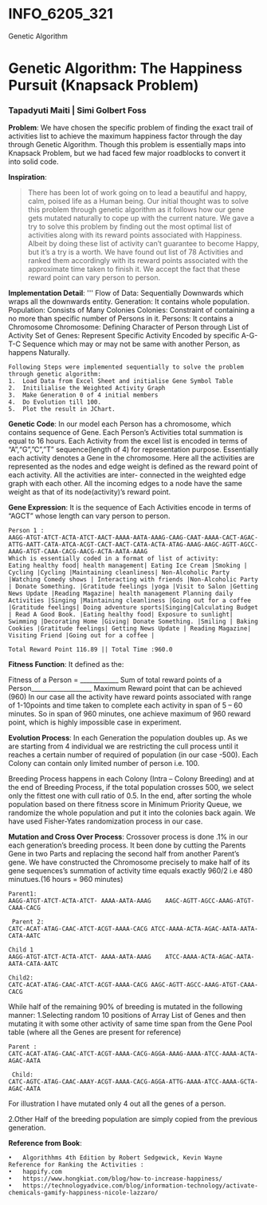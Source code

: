 # INFO_6205_321
Genetic Algorithm
# Genetic Algorithm: The Happiness Pursuit (Knapsack Problem)
### Tapadyuti Maiti | Simi Golbert Foss 
**Problem**: 
We have chosen the specific problem of finding the exact trail of activities list to achieve the maximum happiness factor through the day through Genetic Algorithm. Though this problem is essentially maps into Knapsack Problem, but we had faced few major roadblocks to convert it into solid code. 

**Inspiration**: 
>There has been lot of work going on to lead a beautiful and happy, calm, poised life as a Human being. Our initial thought was to solve this problem through genetic algorithm as it follows how our gene gets mutated naturally to cope up with the current nature. We gave a try to solve this problem by finding out the most optimal list of activities along with its reward points associated with Happiness. Albeit by doing these list of activity can’t guarantee to become Happy, but it’s a try is a worth. 
We have found out list of 78 Activities and ranked them accordingly with its reward points associated with the approximate time taken to finish it. We accept the fact that these reward point can vary person to person.

**Implementation Detail**: 
'''
Flow of Data: Sequentially Downwards which wraps all the downwards entity.
 Generation: It contains whole population.
Population: Consists of Many Colonies 
Colonies: Constraint of containing a no more than specific number of Persons in it.
Persons: It contains a Chromosome 
Chromosome: Defining Character of Person through List of Activity 
Set of Genes: Represent Specific Activity Encoded by specific A-G-T-C Sequence which may or may not be same with another Person, as happens Naturally.
```
Following Steps were implemented sequentially to solve the problem through genetic algorithm: 
1.	Load Data from Excel Sheet and initialise Gene Symbol Table
2.	Initilialise the Weighted Activity Graph
3.	Make Generation 0 of 4 initial members
4.	Do Evolution till 100.
5.	Plot the result in JChart.
```
**Genetic Code**: 
In our model each Person has a chromosome, which contains sequence of Gene. Each Person’s Activities total summation is equal to 16 hours. Each Activity from the excel list is encoded in terms of “A”,“G”,”C”,”T” sequence(length of 4) for representation purpose. Essentially each activity denotes a Gene in the chromosome. Here all the activities are represented as the nodes and edge weight is defined as the reward point of each activity. All the activities are inter- connected in the weighted edge graph with each other.
All the incoming edges to a node have the same weight as that of its node(activity)’s reward point.

**Gene Expression**:
It is the sequence of Each Activities encode in terms of “AGCT” whose length can vary person to person.
```
Person 1 : 
AAGG-ATGT-ATCT-ACTA-ATCT-AACT-AAAA-AATA-AAAG-CAAG-CAAT-AAAA-CACT-AGAC-ATTG-AATT-CATA-ATCA-ACGT-CACT-AACT-CATA-ACTA-ATAG-AAAG-AAGC-AGTT-AGCC-AAAG-ATGT-CAAA-CACG-AACG-ACTA-AATA-AAAG
Which is essentially coded in a format of list of activity: 
Eating healthy food| health management| Eating Ice Cream |Smoking | Cycling |Cycling |Maintaining cleanliness| Non-Alcoholic Party |Watching Comedy shows | Interacting with friends |Non-Alcoholic Party | Donate Something. |Gratitude feelings |yoga |Visit to Salon |Getting News Update |Reading Magazine| health management Planning daily Activities |Singing |Maintaining cleanliness |Going out for a coffee |Gratitude feelings| Doing adventure sports|Singing|Calculating Budget | Read A Good Book. |Eating healthy food| Exposure to sunlight| Swimming |Decorating Home |Giving| Donate Something. |Smiling | Baking Cookies |Gratitude feelings| Getting News Update | Reading Magazine| Visiting Friend |Going out for a coffee |

Total Reward Point 116.89 || Total Time :960.0
```
**Fitness Function**:
It defined as the:

Fitness of a Person    =     ____________ Sum of total reward points of a Person___________________
                                      Maximum Reward point that can be achieved (960)
In our case all the activity have reward points associated with range of 1-10points and time taken to complete each activity in span of 5 – 60 minutes. So in span of 960 minutes, one achieve maximum of 960 reward point, which is highly impossible case in experiment.   

**Evolution Process**: 
In each Generation the population doubles up. As we are starting from 4 individual we are restricting the cull process until it reaches a certain number of required of population (in our case -500).
Each Colony can contain only limited number of person i.e. 100.

Breeding Process happens in each Colony (Intra – Colony Breeding) and at the end of Breeding Process, if the total population crosses 500, we select only the fittest one with cull ratio of 0.5.
In the end, after sorting the whole population based on there fitness score in Minimum Priority Queue, we randomize the whole population and put it into the colonies back again. We have used Fisher-Yates randomization process in our case. 

**Mutation and Cross Over Process**:
Crossover process is done .1% in our each generation’s breeding process. It been done by cutting the Parents Gene in two Parts and replacing the second half from another Parent’s gene.
We have constructed the Chromosome precisely to make half of its  gene sequences’s summation of activity time  equals exactly 960/2 i.e 480 minutues.(16 hours = 960 minutes)
```
Parent1: 
AAGG-ATGT-ATCT-ACTA-ATCT- AAAA-AATA-AAAG	AAGC-AGTT-AGCC-AAAG-ATGT-CAAA-CACG
 
 Parent 2: 
CATC-ACAT-ATAG-CAAC-ATCT-ACGT-AAAA-CACG	ATCC-AAAA-ACTA-AGAC-AATA-AATA-CATA-AATC

Child 1
AAGG-ATGT-ATCT-ACTA-ATCT- AAAA-AATA-AAAG	ATCC-AAAA-ACTA-AGAC-AATA-AATA-CATA-AATC

Child2:
CATC-ACAT-ATAG-CAAC-ATCT-ACGT-AAAA-CACG	AAGC-AGTT-AGCC-AAAG-ATGT-CAAA-CACG
```
While half of the remaining 90% of breeding is mutated in the following manner: 
1.Selecting random 10 positions of Array List of Genes and then mutating it with some other activity of same time span from the Gene Pool table (where all the Genes are present for reference) 


```
Parent : 
CATC-ACAT-ATAG-CAAC-ATCT-ACGT-AAAA-CACG-AGGA-AAAG-AAAA-ATCC-AAAA-ACTA-AGAC-AATA

 Child:
CATC-AGTC-ATAG-CAAC-AAAY-ACGT-AAAA-CACG-AGGA-ATTG-AAAA-ATCC-AAAA-GCTA-AGAC-AATA
 ```
For illustration I have mutated only 4 out all the genes of a person. 

2.Other Half of the breeding population are simply copied from the previous generation. 

**Reference from Book**: 
```
•	Algorithhms 4th Edition by Robert Sedgewick, Kevin Wayne
Reference for Ranking the Activities : 
•	happify.com
•	https://www.hongkiat.com/blog/how-to-increase-happiness/
•	https://technologyadvice.com/blog/information-technology/activate-chemicals-gamify-happiness-nicole-lazzaro/
```


